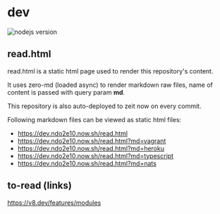 # dev


![nodejs version](https://img.shields.io/badge/node-%3E%3D%2012-success)

## read.html

read.html is a static html page used to render this repository's content.

It uses zero-md (loaded async) to render markdown raw files, name of content is passed with query param **md**.

This repository is also auto-deployed to zeit now on every commit.

Following markdown files can be viewed as static html files: 

* https://dev.ndo2e10.now.sh/read.html
* https://dev.ndo2e10.now.sh/read.html?md=vagrant
* https://dev.ndo2e10.now.sh/read.html?md=heroku
* https://dev.ndo2e10.now.sh/read.html?md=typescript
* https://dev.ndo2e10.now.sh/read.html?md=nats

## to-read (links)

https://v8.dev/features/modules

